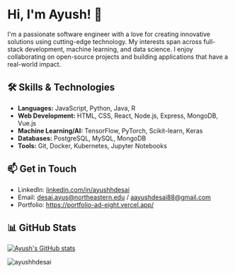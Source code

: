 # Hi, I'm Ayush! 👋

I'm a passionate software engineer with a love for creating innovative solutions using cutting-edge technology. My interests span across full-stack development, machine learning, and data science. I enjoy collaborating on open-source projects and building applications that have a real-world impact.

## 🛠️ Skills & Technologies

- **Languages:** JavaScript, Python, Java, R
- **Web Development:** HTML, CSS, React, Node.js, Express, MongoDB, Vue.js
- **Machine Learning/AI:** TensorFlow, PyTorch, Scikit-learn, Keras
- **Databases:** PostgreSQL, MySQL, MongoDB
- **Tools:** Git, Docker, Kubernetes, Jupyter Notebooks

## 📫 Get in Touch

- LinkedIn: [linkedin.com/in/ayushhdesai](https://linkedin.com/in/ayushhdesai)
- Email: desai.ayus@northeastern.edu / aayushdesai88@gmail.com
- Portfolio: https://portfolio-ad-eight.vercel.app/

## 📊 GitHub Stats

[![Ayush's GitHub stats]()](https://github-readme-stats.vercel.app/api?username=ayushhdesai&show_icons=true&theme=radical)
<p><img align="center" src="https://github-readme-streak-stats.herokuapp.com/?user=ayushhdesai&" alt="ayushhdesai" /></p>

